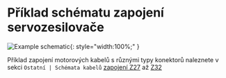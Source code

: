 # Příklad schématu zapojení servozesilovače

![Example schematic](../img/schTGZ-S-48-100_250-RI.svg){: style="width:100%;" }

Příklad zapojení motorových kabelů s různými typy konektorů naleznete v sekci `Ostatní | Schémata kabelů` [zapojení Z27](../../../ETC/TGcable/md/description.md#Z27) až [Z32](../../../ETC/TGcable/md/description.md#Z32)
